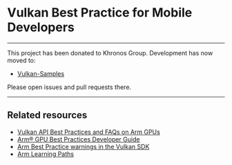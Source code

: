 <!--
- Copyright (c) 2019-2024, Arm Limited and Contributors
-
- SPDX-License-Identifier: MIT
-
- Permission is hereby granted, free of charge,
- to any person obtaining a copy of this software and associated documentation files (the "Software"),
- to deal in the Software without restriction, including without limitation the rights to
- use, copy, modify, merge, publish, distribute, sublicense, and/or sell copies of the Software,
- and to permit persons to whom the Software is furnished to do so, subject to the following conditions:
-
- The above copyright notice and this permission notice shall be included in all copies or substantial portions of the Software.
-
- THE SOFTWARE IS PROVIDED "AS IS", WITHOUT WARRANTY OF ANY KIND, EXPRESS OR IMPLIED,
- INCLUDING BUT NOT LIMITED TO THE WARRANTIES OF MERCHANTABILITY,
- FITNESS FOR A PARTICULAR PURPOSE AND NONINFRINGEMENT.
- IN NO EVENT SHALL THE AUTHORS OR COPYRIGHT HOLDERS BE LIABLE FOR ANY CLAIM, DAMAGES OR OTHER LIABILITY,
- WHETHER IN AN ACTION OF CONTRACT, TORT OR OTHERWISE, ARISING FROM,
- OUT OF OR IN CONNECTION WITH THE SOFTWARE OR THE USE OR OTHER DEALINGS IN THE SOFTWARE.
-
-->

# Vulkan Best Practice for Mobile Developers <!-- omit in toc -->

***
This project has been donated to Khronos Group. Development has now moved to:

- [Vulkan-Samples](https://github.com/khronosGroup/Vulkan-samples)

Please open issues and pull requests there.
***

## Related resources

- [Vulkan API Best Practices and FAQs on Arm GPUs](https://www.arm.com/developer-hub/smartphones-and-mobile/vulkan-api-best-practices-on-arm-gpus) 
- [Arm® GPU Best Practices Developer Guide](https://developer.arm.com/documentation/101897/latest/)
- [Arm Best Practice warnings in the Vulkan SDK](https://community.arm.com/arm-community-blogs/b/graphics-gaming-and-vr-blog/posts/arm-best-practice-warnings-in-vulkan-sdk)
- [Arm Learning Paths](https://learn.arm.com/learning-paths/smartphones-and-mobile/)
